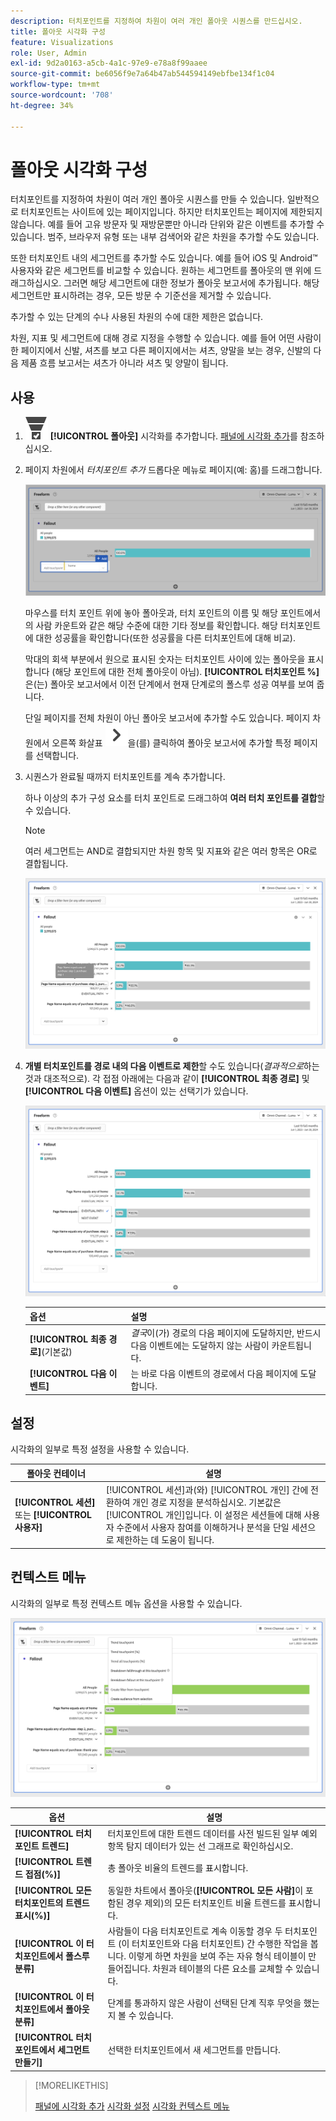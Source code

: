 ```yaml
---
description: 터치포인트를 지정하여 차원이 여러 개인 폴아웃 시퀀스를 만드십시오.
title: 폴아웃 시각화 구성
feature: Visualizations
role: User, Admin
exl-id: 9d2a0163-a5cb-4a1c-97e9-e78a8f99aaee
source-git-commit: be6056f9e7a64b47ab544594149ebfbe134f1c04
workflow-type: tm+mt
source-wordcount: '708'
ht-degree: 34%

---
```


# 폴아웃 시각화 구성

터치포인트를 지정하여 차원이 여러 개인 폴아웃 시퀀스를 만들 수 있습니다. 일반적으로 터치포인트는 사이트에 있는 페이지입니다. 하지만 터치포인트는 페이지에 제한되지 않습니다. 예를 들어 고유 방문자 및 재방문뿐만 아니라 단위와 같은 이벤트를 추가할 수 있습니다. 범주, 브라우저 유형 또는 내부 검색어와 같은 차원을 추가할 수도 있습니다.

또한 터치포인트 내의 세그먼트를 추가할 수도 있습니다. 예를 들어 iOS 및 Android™ 사용자와 같은 세그먼트를 비교할 수 있습니다. 원하는 세그먼트를 폴아웃의 맨 위에 드래그하십시오. 그러면 해당 세그먼트에 대한 정보가 폴아웃 보고서에 추가됩니다. 해당 세그먼트만 표시하려는 경우, 모든 방문 수 기준선을 제거할 수 있습니다.

추가할 수 있는 단계의 수나 사용된 차원의 수에 대한 제한은 없습니다.

차원, 지표 및 세그먼트에 대해 경로 지정을 수행할 수 있습니다. 예를 들어 어떤 사람이 한 페이지에서 신발, 셔츠를 보고 다른 페이지에서는 셔츠, 양말을 보는 경우, 신발의 다음 제품 흐름 보고서는 셔츠가 아니라 셔츠 및 양말이 됩니다.

## 사용

1. ![ConversionFunnel](/help/assets/icons/ConversionFunnel.svg) **[!UICONTROL 폴아웃]** 시각화를 추가합니다. [패널에 시각화 추가](../freeform-analysis-visualizations.md#add-visualizations-to-a-panel)를 참조하십시오.
1. 페이지 차원에서 *터치포인트 추가* 드롭다운 메뉴로 페이지(예: 홈)를 드래그합니다.

   ![홈 페이지 차원의 홈 페이지를 터치포인트 추가 필드로 끌어서 놓았습니다.](assets/fallout-drag.png)

   마우스를 터치 포인트 위에 놓아 폴아웃과, 터치 포인트의 이름 및 해당 포인트에서의 사람 카운트와 같은 해당 수준에 대한 기타 정보를 확인합니다. 해당 터치포인트에 대한 성공률을 확인합니다(또한 성공률을 다른 터치포인트에 대해 비교).

   막대의 회색 부분에서 원으로 표시된 숫자는 터치포인트 사이에 있는 폴아웃을 표시합니다 (해당 포인트에 대한 전체 폴아웃이 아님). **[!UICONTROL 터치포인트 %]**&#x200B;은(는) 폴아웃 보고서에서 이전 단계에서 현재 단계로의 폴스루 성공 여부를 보여 줍니다.

   단일 페이지를 전체 차원이 아닌 폴아웃 보고서에 추가할 수도 있습니다. 페이지 차원에서 오른쪽 화살표 ![V자형 오른쪽](/help/assets/icons/ChevronRight.svg)을(를) 클릭하여 폴아웃 보고서에 추가할 특정 페이지를 선택합니다.

1. 시퀀스가 완료될 때까지 터치포인트를 계속 추가합니다.

   하나 이상의 추가 구성 요소를 터치 포인트로 드래그하여 **여러 터치 포인트를 결합**&#x200B;할 수 있습니다.

   >[!NOTE]
   >
   >여러 세그먼트는 AND로 결합되지만 차원 항목 및 지표와 같은 여러 항목은 OR로 결합됩니다.

   ![페이지:CamerRoll 또는 페이지: 카메라 터치포인트를 강조 표시했습니다.](assets/fallout-or.png)

1. **개별 터치포인트를 경로 내의 다음 이벤트로 제한**&#x200B;할 수도 있습니다(*결과적으로*&#x200B;하는 것과 대조적으로). 각 접점 아래에는 다음과 같이 **[!UICONTROL 최종 경로]** 및 **[!UICONTROL 다음 이벤트]** 옵션이 있는 선택기가 있습니다.

   ![최종 경로 옵션을 강조 표시한 모든 방문 보기. ](assets/fallout-nexthit.png)

   | 옵션 | 설명 |
   |---|---|
   | **[!UICONTROL 최종 경로]**(기본값) | *결국*&#x200B;이(가) 경로의 다음 페이지에 도달하지만, 반드시 다음 이벤트에는 도달하지 않는 사람이 카운트됩니다. |
   | **[!UICONTROL 다음 이벤트]** | 는 바로 다음 이벤트의 경로에서 다음 페이지에 도달합니다. |


## 설정

시각화의 일부로 특정 설정을 사용할 수 있습니다.

| 폴아웃 컨테이너 | 설명 |
|--- |--- |
| **[!UICONTROL 세션]** 또는 **[!UICONTROL 사용자]** | [!UICONTROL 세션]과(와) [!UICONTROL 개인] 간에 전환하여 개인 경로 지정을 분석하십시오. 기본값은 [!UICONTROL 개인]입니다. 이 설정은 세션들에 대해 사용자 수준에서 사용자 참여를 이해하거나 분석을 단일 세션으로 제한하는 데 도움이 됩니다. |


## 컨텍스트 메뉴

시각화의 일부로 특정 컨텍스트 메뉴 옵션을 사용할 수 있습니다.

![폴아웃 옵션](assets/fallout-options.png)

| 옵션 | 설명 |
|--- |--- |
| **[!UICONTROL 터치포인트 트렌드]** | 터치포인트에 대한 트렌드 데이터를 사전 빌드된 일부 예외 항목 탐지 데이터가 있는 선 그래프로 확인하십시오. |
| **[!UICONTROL 트렌드 접점(%)]** | 총 폴아웃 비율의 트렌드를 표시합니다. |
| **[!UICONTROL 모든 터치포인트의 트렌드 표시(%)]** | 동일한 차트에서 폴아웃(**[!UICONTROL 모든 사람]**&#x200B;이 포함된 경우 제외)의 모든 터치포인트 비율 트렌드를 표시합니다. |
| **[!UICONTROL 이 터치포인트에서 폴스루 분류]** | 사람들이 다음 터치포인트로 계속 이동할 경우 두 터치포인트 (이 터치포인트와 다음 터치포인트) 간 수행한 작업을 봅니다. 이렇게 하면 차원을 보여 주는 자유 형식 테이블이 만들어집니다. 차원과 테이블의 다른 요소를 교체할 수 있습니다. |
| **[!UICONTROL 이 터치포인트에서 폴아웃 분류]** | 단계를 통과하지 않은 사람이 선택된 단계 직후 무엇을 했는지 볼 수 있습니다. |
| **[!UICONTROL 터치 포인트에서 세그먼트 만들기]** | 선택한 터치포인트에서 새 세그먼트를 만듭니다. |

>[!MORELIKETHIS]
>
>[패널에 시각화 추가](/help/analyze/analysis-workspace/visualizations/freeform-analysis-visualizations.md#add-visualizations-to-a-panel)
>[시각화 설정](/help/analyze/analysis-workspace/visualizations/freeform-analysis-visualizations.md#settings)
>[시각화 컨텍스트 메뉴](/help/analyze/analysis-workspace/visualizations/freeform-analysis-visualizations.md#context-menu)
>


